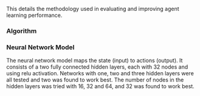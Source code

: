 This details the methodology used in evaluating and improving agent learning performance.

### Algorithm


### Neural Network Model

The neural network model maps the state (input) to actions (output). It consists of a two fully connected hidden layers, each with 32 nodes and using relu activation. Networks with one, two and three hidden layers were all tested and two was found to work best. The number of nodes in the hidden layers was tried with 16, 32 and 64, and 32 was found to work best.
